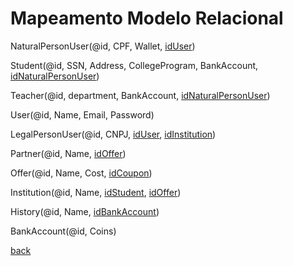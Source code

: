<style> 
    underline{
        text-decoration: underline;
    }
</style>

# Mapeamento Modelo Relacional
NaturalPersonUser(@id, CPF, Wallet, <underline>idUser</underline>)

Student(@id, SSN, Address, CollegeProgram, BankAccount, <underline>idNaturalPersonUser</underline>)

Teacher(@id, department, BankAccount, <underline>idNaturalPersonUser</underline>)

User(@id, Name, Email, Password)

LegalPersonUser(@id, CNPJ, <underline>idUser</underline>, <underline>idInstitution</underline>)

Partner(@id, Name, <underline>idOffer</underline>)

Offer(@id, Name, Cost, <underline>idCoupon</underline>)

Institution(@id, Name, <underline>idStudent</underline>, <underline>idOffer</underline>)

History(@id, Name, <underline>idBankAccount</underline>)

BankAccount(@id, Coins)

[back](../README.md)